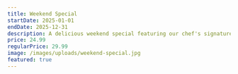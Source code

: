 ```yaml
---
title: Weekend Special
startDate: 2025-01-01
endDate: 2025-12-31
description: A delicious weekend special featuring our chef's signature dish.
price: 24.99
regularPrice: 29.99
image: /images/uploads/weekend-special.jpg
featured: true
---
```

